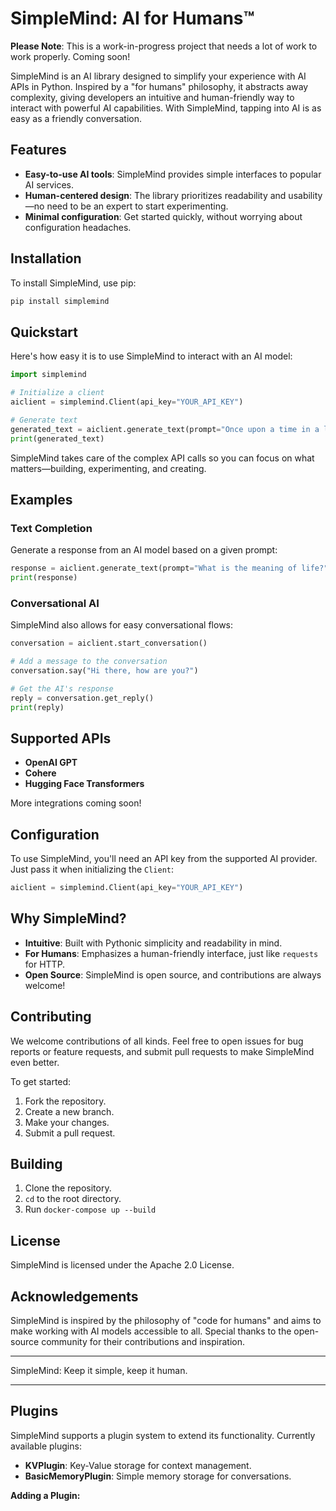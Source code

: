 # SimpleMind: AI for Humans™

**Please Note**: This is a work-in-progress project that needs a lot of work to work properly. Coming soon!

SimpleMind is an AI library designed to simplify your experience with AI APIs in Python. Inspired by a "for humans" philosophy, it abstracts away complexity, giving developers an intuitive and human-friendly way to interact with powerful AI capabilities. With SimpleMind, tapping into AI is as easy as a friendly conversation.

## Features
- **Easy-to-use AI tools**: SimpleMind provides simple interfaces to popular AI services.
- **Human-centered design**: The library prioritizes readability and usability—no need to be an expert to start experimenting.
- **Minimal configuration**: Get started quickly, without worrying about configuration headaches.

## Installation

To install SimpleMind, use pip:

```bash
pip install simplemind
```

## Quickstart

Here's how easy it is to use SimpleMind to interact with an AI model:

```python
import simplemind

# Initialize a client
aiclient = simplemind.Client(api_key="YOUR_API_KEY")

# Generate text
generated_text = aiclient.generate_text(prompt="Once upon a time in a land far away...")
print(generated_text)
```

SimpleMind takes care of the complex API calls so you can focus on what matters—building, experimenting, and creating.

## Examples

### Text Completion

Generate a response from an AI model based on a given prompt:

```python
response = aiclient.generate_text(prompt="What is the meaning of life?")
print(response)
```

### Conversational AI

SimpleMind also allows for easy conversational flows:

```python
conversation = aiclient.start_conversation()

# Add a message to the conversation
conversation.say("Hi there, how are you?")

# Get the AI's response
reply = conversation.get_reply()
print(reply)
```

## Supported APIs
- **OpenAI GPT**
- **Cohere**
- **Hugging Face Transformers**

More integrations coming soon!

## Configuration
To use SimpleMind, you'll need an API key from the supported AI provider. Just pass it when initializing the `Client`:

```python
aiclient = simplemind.Client(api_key="YOUR_API_KEY")
```

## Why SimpleMind?
- **Intuitive**: Built with Pythonic simplicity and readability in mind.
- **For Humans**: Emphasizes a human-friendly interface, just like `requests` for HTTP.
- **Open Source**: SimpleMind is open source, and contributions are always welcome!

## Contributing
We welcome contributions of all kinds. Feel free to open issues for bug reports or feature requests, and submit pull requests to make SimpleMind even better.

To get started:

1. Fork the repository.
2. Create a new branch.
3. Make your changes.
4. Submit a pull request.

## Building
1. Clone the repository.
2. `cd` to the root directory.
3. Run `docker-compose up --build`

## License
SimpleMind is licensed under the Apache 2.0 License.

## Acknowledgements
SimpleMind is inspired by the philosophy of "code for humans" and aims to make working with AI models accessible to all. Special thanks to the open-source community for their contributions and inspiration.

---

SimpleMind: Keep it simple, keep it human.

------------------------


## Plugins


SimpleMind supports a plugin system to extend its functionality. Currently available plugins:

- **KVPlugin**: Key-Value storage for context management.
- **BasicMemoryPlugin**: Simple memory storage for conversations.

**Adding a Plugin:**
